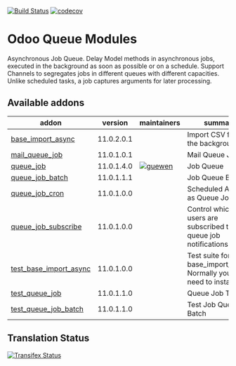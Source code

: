 [![Build Status](https://travis-ci.org/OCA/queue.svg?branch=11.0)](https://travis-ci.org/OCA/queue)
[![codecov](https://codecov.io/gh/OCA/queue/branch/11.0/graph/badge.svg)](https://codecov.io/gh/OCA/queue)


Odoo Queue Modules
==================

Asynchronous Job Queue. Delay Model methods in asynchronous jobs, executed in
the background as soon as possible or on a schedule.  Support Channels to
segregates jobs in different queues with different capacities. Unlike
scheduled tasks, a job captures arguments for later processing.


[//]: # (addons)

Available addons
----------------
addon | version | maintainers | summary
--- | --- | --- | ---
[base_import_async](base_import_async/) | 11.0.2.0.1 |  | Import CSV files in the background
[mail_queue_job](mail_queue_job/) | 11.0.1.0.1 |  | Mail Queue Job
[queue_job](queue_job/) | 11.0.1.4.0 | [![guewen](https://github.com/guewen.png?size=30px)](https://github.com/guewen) | Job Queue
[queue_job_batch](queue_job_batch/) | 11.0.1.1.1 |  | Job Queue Batch
[queue_job_cron](queue_job_cron/) | 11.0.1.0.0 |  | Scheduled Actions as Queue Jobs
[queue_job_subscribe](queue_job_subscribe/) | 11.0.1.0.0 |  | Control which users are subscribed to queue job notifications
[test_base_import_async](test_base_import_async/) | 11.0.1.0.0 |  | Test suite for base_import_async. Normally you don't need to install this.
[test_queue_job](test_queue_job/) | 11.0.1.1.0 |  | Queue Job Tests
[test_queue_job_batch](test_queue_job_batch/) | 11.0.1.1.0 |  | Test Job Queue Batch

[//]: # (end addons)

Translation Status
------------------
[![Transifex Status](https://www.transifex.com/projects/p/OCA-queue-11-0/chart/image_png)](https://www.transifex.com/projects/p/OCA-queue-11-0)

